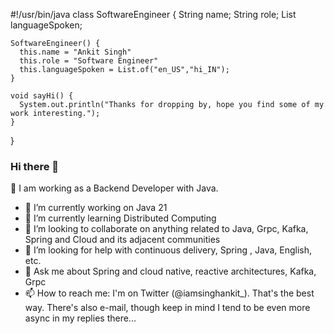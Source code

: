 #!/usr/bin/java
class SoftwareEngineer {
    String name;
    String role;
    List<String> languageSpoken;
    
    SoftwareEngineer() {
      this.name = "Ankit Singh"
      this.role = "Software Engineer"
      this.languageSpoken = List.of("en_US","hi_IN");
    }

    void sayHi() {
      System.out.println("Thanks for dropping by, hope you find some of my work interesting.");
    }
}

### Hi there 👋

🔭 I am working as a Backend Developer with Java.

- 🔭 I’m currently working on Java 21
- 🌱 I’m currently learning Distributed Computing
- 👯 I’m looking to collaborate on anything related to Java, Grpc, Kafka, Spring and Cloud and its adjacent communities
- 🤔 I’m looking for help with continuous delivery, Spring , Java, English, etc.
- 💬 Ask me about  Spring and cloud native, reactive architectures, Kafka, Grpc
- 📫 How to reach me:  I'm on Twitter (@iamsinghankit_). That's the best way. There's also e-mail, though keep in mind I tend to be even more async in my replies there...

